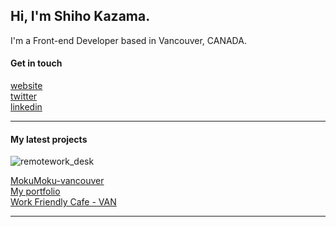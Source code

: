 ## Hi, I'm Shiho Kazama.
I'm a Front-end Developer based in Vancouver, CANADA.

#### Get in touch
[website](https://shiho-kazama.com/)<br>
[twitter](https://twitter.com/shiho_kazama)<br>
[linkedin](https://www.linkedin.com/in/shiho-kazama/)

---
#### My latest projects
![remotework_desk](https://user-images.githubusercontent.com/76821193/152705545-7dad299e-ee16-4be7-849e-d94de7f1348d.png "working")

[MokuMoku-vancouver](https://mokumoku-van-miacan2021.vercel.app/)
<br>
[My portfolio](https://shiho-kazama.com/)
<br>
[Work Friendly Cafe - VAN](https://work-friendly-cafe-van.vercel.app/)

---


